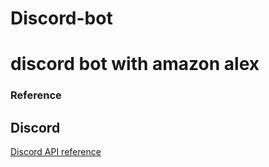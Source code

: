 # Discord-bot
# discord bot with amazon alex 
### Reference
## Discord
  [Discord API reference](https://discord.com/developers/docs/reference)
